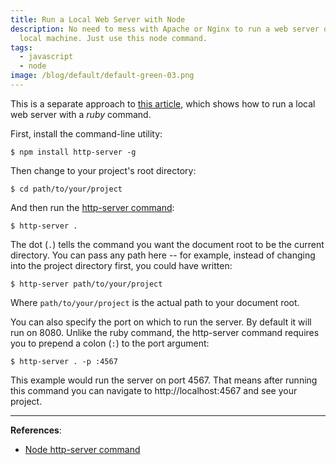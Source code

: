 ```yaml
---
title: Run a Local Web Server with Node
description: No need to mess with Apache or Nginx to run a web server on your
  local machine. Just use this node command.
tags:
  - javascript
  - node
image: /blog/default/default-green-03.png
---
```


This is a separate approach to [this article](/blog/run-local-web-server-ruby/), which shows how to run a local web server with a _ruby_ command.

First, install the command-line utility:

    $ npm install http-server -g

Then change to your project's root directory:

    $ cd path/to/your/project

And then run the [http-server command](https://www.npmjs.com/package/http-server):

    $ http-server .

The dot (`.`) tells the command you want the document root to be the current directory. You can pass any path here -- for example, instead of changing into the project directory first, you could have written:

    $ http-server path/to/your/project

Where `path/to/your/project` is the actual path to your document root.

You can also specify the port on which to run the server. By default it will run on 8080. Unlike the ruby command, the http-server command requires you to prepend a colon (`:`) to the port argument:

    $ http-server . -p :4567

This example would run the server on port 4567. That means after running this command you can navigate to http://localhost:4567 and see your project.

---

**References**:

- [Node http-server command](https://www.npmjs.com/package/http-server)
